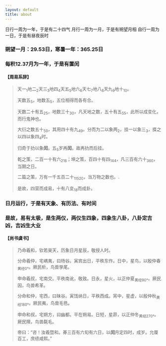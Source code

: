 ```yaml
---
layout: default
title: about
---
```

<span class = "alert g">日行一周为一年，于是有二十四气</span>
<span class = "alert g">月行一周为一月，于是有朔望月相</span>
<span class = "alert g">自行一周为一日，于是有昼夜辰时</span>
### 朔望一月：29.53日，寒暑一年：365.25日
### 每积12.37月为一年，于是有置闰
#### 【周易系辞】
> 天一<sub>1</sub>地二<sub>2</sub>天三<sub>3</sub>地四<sub>4</sub>天五<sub>5</sub>地六<sub>6</sub>天七<sub>7</sub>地八<sub>8</sub>天九<sub>9</sub>地十<sub>10</sub>。
> 
> 天数五<sub>5</sub>，地数五<sub>5</sub>，五位相得而各有合。
> 
> 天数二十有五<sub>25</sub>，地数三十<sub>30</sub>，凡天地之数，五十有五<sub>55</sub>，此所以成变化，而行鬼神也。
> 
> 大衍之数五十<sub>50</sub>，其用四十有九<sub>49</sub>。分而为二以象两<sub>2</sub>，挂一以象三<sub>3</sub>，揲之以四以象四<sub>4</sub>时。
> 
> 归奇于扐以象**闰**，五<sub>5</sub>岁再**闰**，故再扐而后挂。
> 
> 乾之策，二百一十有六<sub>216</sub>；坤之策，百四十有四<sub>144</sub>，凡三百有六十<sub>360</sub>，当期之日。
> 
> 二篇之策，万有一千五百二十<sub>11520</sub>，当万物之数也。.
> 
> 是故，四营而成易，十有八变<sub>18</sub>而成卦。
### 日月运行，于是有天象、有历法、有时间
### 是故，易有太极，是生两仪，两仪生四象，四象生八卦，八卦定吉凶，吉凶生大业
#### 【尚书虞书】
> 乃命羲和，钦若昊天，历象日月星辰，敬授人时。
> 
> 分命羲仲，宅嵎夷，曰旸谷。寅宾出日，平秩东作。日中，星鸟，以殷仲春<sub>黄经0°</sub>。厥民析，鸟兽孳尾。
> 
> 申命羲叔，宅南交。平秩南讹，敬致。日永，星火，以正仲夏<sub>黄经90°</sub>。厥民因，鸟兽希革。
> 
> 分命和仲，宅西，曰昧谷。寅饯纳日，平秩西成。宵中，星虚，以殷仲秋<sub>黄经180°</sub>。厥民夷，鸟兽毛毨。
> 
> 申命和叔，宅朔方，曰幽都。平在朔易。日短，星昴，以正仲冬<sub>黄经270°</sub>。厥民隩，鸟兽氄毛。
> 
> 帝曰：“咨！汝羲暨和。朞三百有六旬有六日，以**闰**月定四时，成岁。允厘百工，庶绩咸熙。”
